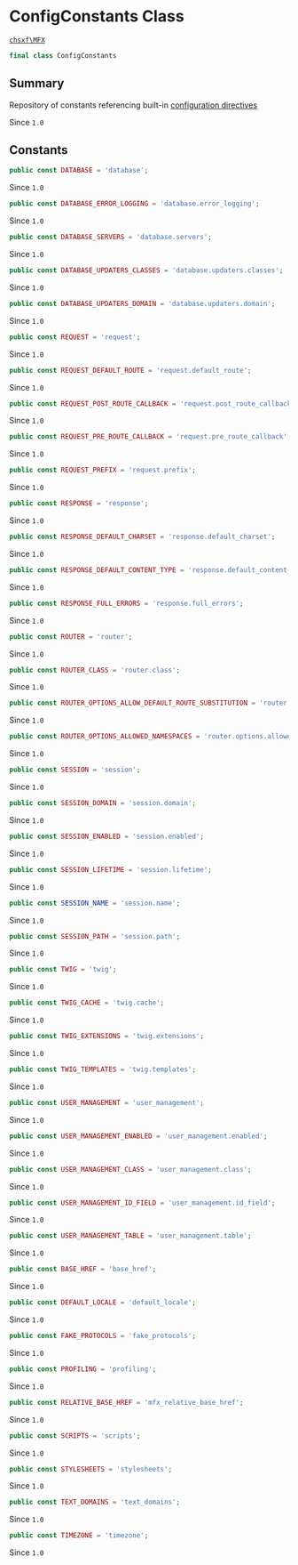 # ConfigConstants Class

[`chsxf\MFX`](API-Namespace-chsxf_MFX)

```php
final class ConfigConstants
```

## Summary

Repository of constants referencing built-in
[configuration directives](Configuration-Directives)

Since `1.0`

## Constants

```php
public const DATABASE = 'database';
```

Since `1.0`

```php
public const DATABASE_ERROR_LOGGING = 'database.error_logging';
```

Since `1.0`

```php
public const DATABASE_SERVERS = 'database.servers';
```

Since `1.0`

```php
public const DATABASE_UPDATERS_CLASSES = 'database.updaters.classes';
```

Since `1.0`

```php
public const DATABASE_UPDATERS_DOMAIN = 'database.updaters.domain';
```

Since `1.0`

```php
public const REQUEST = 'request';
```

Since `1.0`

```php
public const REQUEST_DEFAULT_ROUTE = 'request.default_route';
```

Since `1.0`

```php
public const REQUEST_POST_ROUTE_CALLBACK = 'request.post_route_callback';
```

Since `1.0`

```php
public const REQUEST_PRE_ROUTE_CALLBACK = 'request.pre_route_callback';
```

Since `1.0`

```php
public const REQUEST_PREFIX = 'request.prefix';
```

Since `1.0`

```php
public const RESPONSE = 'response';
```

Since `1.0`

```php
public const RESPONSE_DEFAULT_CHARSET = 'response.default_charset';
```

Since `1.0`

```php
public const RESPONSE_DEFAULT_CONTENT_TYPE = 'response.default_content_type';
```

Since `1.0`

```php
public const RESPONSE_FULL_ERRORS = 'response.full_errors';
```

Since `1.0`

```php
public const ROUTER = 'router';
```

Since `1.0`

```php
public const ROUTER_CLASS = 'router.class';
```

Since `1.0`

```php
public const ROUTER_OPTIONS_ALLOW_DEFAULT_ROUTE_SUBSTITUTION = 'router.options.allow_default_route_substitution';
```

Since `1.0`

```php
public const ROUTER_OPTIONS_ALLOWED_NAMESPACES = 'router.options.allowed_namespaces';
```

Since `1.0`

```php
public const SESSION = 'session';
```

Since `1.0`

```php
public const SESSION_DOMAIN = 'session.domain';
```

Since `1.0`

```php
public const SESSION_ENABLED = 'session.enabled';
```

Since `1.0`

```php
public const SESSION_LIFETIME = 'session.lifetime';
```

Since `1.0`

```php
public const SESSION_NAME = 'session.name';
```

Since `1.0`

```php
public const SESSION_PATH = 'session.path';
```

Since `1.0`

```php
public const TWIG = 'twig';
```

Since `1.0`

```php
public const TWIG_CACHE = 'twig.cache';
```

Since `1.0`

```php
public const TWIG_EXTENSIONS = 'twig.extensions';
```

Since `1.0`

```php
public const TWIG_TEMPLATES = 'twig.templates';
```

Since `1.0`

```php
public const USER_MANAGEMENT = 'user_management';
```

Since `1.0`

```php
public const USER_MANAGEMENT_ENABLED = 'user_management.enabled';
```

Since `1.0`

```php
public const USER_MANAGEMENT_CLASS = 'user_management.class';
```

Since `1.0`

```php
public const USER_MANAGEMENT_ID_FIELD = 'user_management.id_field';
```

Since `1.0`

```php
public const USER_MANAGEMENT_TABLE = 'user_management.table';
```

Since `1.0`

```php
public const BASE_HREF = 'base_href';
```

Since `1.0`

```php
public const DEFAULT_LOCALE = 'default_locale';
```

Since `1.0`

```php
public const FAKE_PROTOCOLS = 'fake_protocols';
```

Since `1.0`

```php
public const PROFILING = 'profiling';
```

Since `1.0`

```php
public const RELATIVE_BASE_HREF = 'mfx_relative_base_href';
```

Since `1.0`

```php
public const SCRIPTS = 'scripts';
```

Since `1.0`

```php
public const STYLESHEETS = 'stylesheets';
```

Since `1.0`

```php
public const TEXT_DOMAINS = 'text_domains';
```

Since `1.0`

```php
public const TIMEZONE = 'timezone';
```

Since `1.0`


